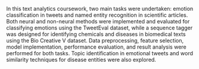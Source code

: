 In this text analytics coursework, two main tasks were undertaken: emotion classification in tweets and named entity recognition in scientific articles. Both neural and non-neural methods were implemented and evaluated for classifying emotions using the TweetEval dataset, while a sequence tagger was designed for identifying chemicals and diseases in biomedical texts using the Bio Creative V dataset. Data preprocessing, feature selection, model implementation, performance evaluation, and result analysis were performed for both tasks. Topic identification in emotional tweets and word similarity techniques for disease entities were also explored.
